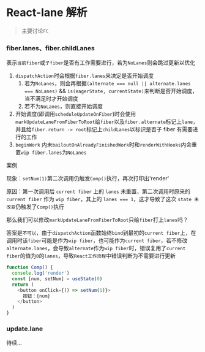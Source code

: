 # React-lane 解析

> 主要讨论`FC`

### fiber.lanes、fiber.childLanes

表示`当前fiber`或`子fiber`是否有工作需要进行，若为`NoLanes`则会跳过更新以优化

1. `dispatchAction`时会根据`fiber.lanes`来决定是否开始调度
   1. 若为`NoLanes`，则会再根据`(alternate === null || alternate.lanes === NoLanes)` && `is(eagerState, currentState)`来判断是否开始调度，当不满足时才开始调度
   2. 若不为`NoLanes`，则直接开始调度
2. 开始调度(即调用`scheduleUpdateOnFiber`)时会使用`markUpdateLaneFromFiberToRoot`给`fiber`以及`fiber.alternate`标记上`lane`，并且给`fiber.return -> root`标记上`childLanes`以标识是否子 fiber 有需要进行的工作
3. `beginWork` 内未`bailoutOnAlreadyFinishedWork`时和`renderWithHooks`内会重置`wip fiber.lanes`为`NoLanes`

案例

现象：`setNum(1)`第二次调用仍触发`Comp()`执行，再次打印出'render'

原因：第一次调用后 `current fiber` 上的 `lanes` 未重置，第二次调用时原来的 `current fiber` 作为 `wip fiber`，其上的 `lanes === 1`，这才导致了这次 `state 未改变`仍触发了`Comp()`执行

那么我们可以修改`markUpdateLaneFromFiberToRoot`只给`fiber`打上`lanes`吗？

答案是`不可以`，由于`dispatchAction`函数始终`bind`到最初的`current fiber`上，在调用时该`fiber`可能是作为`wip fiber`，也可能作为`current fiber`，若不修改`alternate.lanes`，会导致`alternate`作为`wip fiber`时，错误复用了`current fiber`的值为`0`的`lanes`，导致`React工作流程`中错误判断为不需要进行更新

```ts
function Comp() {
  console.log('render')
  const [num, setNum] = useState(0)
  return (
    <button onClick={() => setNum(1)}>
      按钮：{num}
    </button>
  )
}
```

### update.lane

待续...
